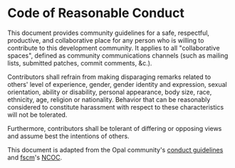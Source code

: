 # Code of Reasonable Conduct
This document provides community guidelines for a safe, respectful, productive,
and collaborative place for any person who is willing to contribute to this
development community. It applies to all "collaborative spaces", defined as
community communications channels (such as mailing lists, submitted patches,
commit comments, &c.).

Contributors shall refrain from making disparaging remarks related to others'
level of experience, gender, gender identity and expression, sexual orientation,
ability or disability, personal appearance, body size, race, ethnicity, age,
religion or nationality. Behavior that can be reasonably considered to
constitute harassment with respect to these characteristics will not be
tolerated.

Furthermore, contributors shall be tolerant of differing or opposing views and
assume best the intentions of others. 

This document is adapted from the Opal community's
[conduct guidelines](https://github.com/opal/opal/blob/master/CONDUCT.md) and
[fscm](https://github.com/fscm)'s [NCOC](https://github.com/fscm/ncoc).